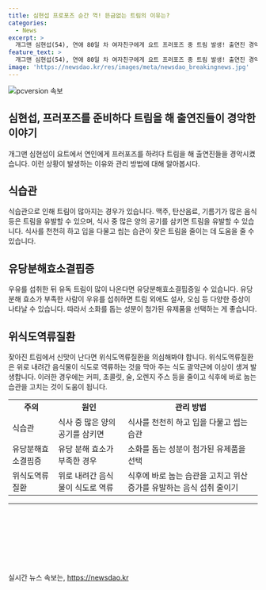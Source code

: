 ```yaml
---
title: 심현섭 프로포즈 순간 꺽! 뜬금없는 트림의 이유는?
categories:
  - News
excerpt: >
  개그맨 심현섭(54), 연애 80일 차 여자친구에게 요트 프러포즈 중 트림 발생! 출연진 경악, 여자친구 웃음 터트려 과 같이 무난하지만 이목을 끄는 요약문으로 만들어 줄게.
feature_text: >
  개그맨 심현섭(54), 연애 80일 차 여자친구에게 요트 프러포즈 중 트림 발생! 출연진 경악, 여자친구 웃음 터트려 과 같이 무난하지만 이목을 끄는 요약문으로 만들어 줄게.
image: 'https://newsdao.kr/res/images/meta/newsdao_breakingnews.jpg'
---
```


<p><img src="https://newsdao.kr/res/images/meta/newsdao_breakingnews.jpg" alt="pcversion 속보" /></p>

<h2>심현섭, 프러포즈를 준비하다 트림을 해 출연진들이 경악한 이야기</h2>

<p data-ke-size="size16">개그맨 심현섭이 요트에서 연인에게 프러포즈를 하려다 트림을 해 출연진들을 경악시켰습니다. 이런 상황이 발생하는 이유와 관리 방법에 대해 알아봅시다.</p>

<h2>식습관</h2>

<p data-ke-size="size16">식습관으로 인해 트림이 많아지는 경우가 있습니다. 맥주, 탄산음료, 기름기가 많은 음식 등은 트림을 유발할 수 있으며, 식사 중 많은 양의 공기를 삼키면 트림을 유발할 수 있습니다. 식사를 천천히 하고 입을 다물고 씹는 습관이 잦은 트림을 줄이는 데 도움을 줄 수 있습니다.</p>

<h2>유당분해효소결핍증</h2>

<p data-ke-size="size16">우유를 섭취한 뒤 유독 트림이 많이 나온다면 유당분해효소결핍증일 수 있습니다. 유당 분해 효소가 부족한 사람이 우유를 섭취하면 트림 외에도 설사, 오심 등 다양한 증상이 나타날 수 있습니다. 따라서 소화를 돕는 성분이 첨가된 유제품을 선택하는 게 좋습니다.</p>

<h2>위식도역류질환</h2>

<p data-ke-size="size16">잦아진 트림에서 신맛이 난다면 위식도역류질환을 의심해봐야 합니다. 위식도역류질환은 위로 내려간 음식물이 식도로 역류하는 것을 막아 주는 식도 괄약근에 이상이 생겨 발생합니다. 이러한 경우에는 커피, 초콜릿, 술, 오렌지 주스 등을 줄이고 식후에 바로 눕는 습관을 고치는 것이 도움이 됩니다.</p>

<table>
    <tr>
        <td style="text-align: center; height: 17px;"><b>주의</b></td>
        <td style="text-align: center; height: 17px;"><b>원인</b></td>
        <td style="text-align: center; height: 17px;"><b>관리 방법</b></td>
    </tr>
    <tr>
        <td style="text-align: left;">식습관</td>
        <td style="text-align: left;">식사 중 많은 양의 공기를 삼키면</td>
        <td style="text-align: left;">식사를 천천히 하고 입을 다물고 씹는 습관</td>
    </tr>
    <tr>
        <td style="text-align: left;">유당분해효소결핍증</td>
        <td style="text-align: left;">유당 분해 효소가 부족한 경우</td>
        <td style="text-align: left;">소화를 돕는 성분이 첨가된 유제품을 선택</td>
    </tr>
    <tr>
        <td style="text-align: left;">위식도역류질환</td>
        <td style="text-align: left;">위로 내려간 음식물이 식도로 역류</td>
        <td style="text-align: left;">식후에 바로 눕는 습관을 고치고 위산 증가를 유발하는 음식 섭취 줄이기</td>
    </tr>
</table>

<hr>

<p data-ke-size="size16">&nbsp;</p>

<p data-ke-size="size16">&nbsp;</p>

<p data-ke-size="size16">&nbsp;</p>

<p data-ke-size="size16">&nbsp;</p>
실시간 뉴스 속보는, <a href="https://newsdao.kr" rel="dofollow">https://newsdao.kr</a>


